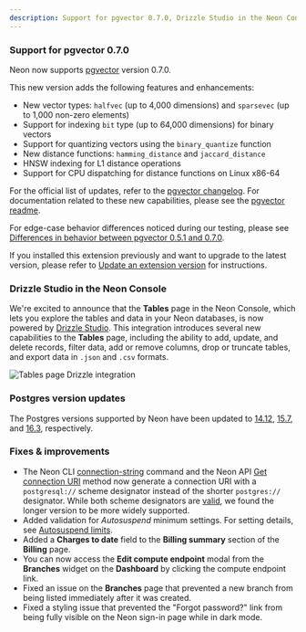 ```yaml
---
description: Support for pgvector 0.7.0, Drizzle Studio in the Neon Console, Postgres version updates, and more
---
```


### Support for pgvector 0.7.0

Neon now supports [pgvector](/docs/extensions/pgvector) version 0.7.0.

<YoutubeIframe embedId="pCcrDUBhUwA" />

This new version adds the following features and enhancements:

- New vector types: `halfvec` (up to 4,000 dimensions) and `sparsevec` (up to 1,000 non-zero elements)
- Support for indexing `bit` type (up to 64,000 dimensions) for binary vectors
- Support for quantizing vectors using the `binary_quantize` function
- New distance functions: `hamming_distance` and `jaccard_distance`
- HNSW indexing for L1 distance operations
- Support for CPU dispatching for distance functions on Linux x86-64

For the official list of updates, refer to the [pgvector changelog](https://github.com/pgvector/pgvector/blob/master/CHANGELOG.md). For documentation related to these new capabilities, please see the [pgvector readme](https://github.com/pgvector/pgvector/).

For edge-case behavior differences noticed during our testing, please see [Differences in behavior between pgvector 0.5.1 and 0.7.0](/docs/extensions/pgvector#differences-in-behaviour-between-pgvector-051-and-070).

If you installed this extension previously and want to upgrade to the latest version, please refer to [Update an extension version](/docs/extensions/pg-extensions#update-an-extension-version) for instructions.

### Drizzle Studio in the Neon Console

We're excited to announce that the **Tables** page in the Neon Console, which lets you explore the tables and data in your Neon databases, is now powered by [Drizzle Studio](https://orm.drizzle.team/drizzle-studio/overview). This integration introduces several new capabilities to the **Tables** page, including the ability to add, update, and delete records, filter data, add or remove columns, drop or truncate tables, and export data in `.json` and `.csv` formats.

![Tables page Drizzle integration](/docs/relnotes/tables_page_drizzle.png)

### Postgres version updates

The Postgres versions supported by Neon have been updated to [14.12](https://www.postgresql.org/docs/release/14.12/), [15.7](https://www.postgresql.org/docs/release/15.7/), and [16.3](https://www.postgresql.org/docs/release/16.3/), respectively.

### Fixes & improvements

- The Neon CLI [connection-string](/docs/reference/cli-connection-string) command and the Neon API [Get connection URI](https://api-docs.neon.tech/reference/getconnectionuri) method now generate a connection URI with a `postgresql://` scheme designator instead of the shorter `postgres://` designator. While both scheme designators are [valid](https://www.postgresql.org/docs/current/libpq-connect.html#LIBPQ-CONNSTRING-URIS), we found the longer version to be more widely supported.
- Added validation for _Autosuspend_ minimum settings. For setting details, see [Autosuspend limits](/docs/guides/auto-suspend-guide#autosuspend-limits).
- Added a **Charges to date** field to the **Billing summary** section of the **Billing** page.
- You can now access the **Edit compute endpoint** modal from the **Branches** widget on the **Dashboard** by clicking the compute endpoint link.
- Fixed an issue on the **Branches** page that prevented a new branch from being listed immediately after it was created.
- Fixed a styling issue that prevented the "Forgot password?" link from being fully visible on the Neon sign-in page while in dark mode.
